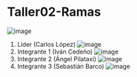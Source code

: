 # Taller02-Ramas
![image](https://github.com/user-attachments/assets/28b4f801-f864-437f-9a02-8ef8e7cfdfaa)
1. Lider (Carlos López)
![image](https://github.com/user-attachments/assets/4002dec1-710c-4439-b6ba-b7f163f1fbc5)
3. Integrante 1 (Iván Cedeño)
![image](https://github.com/user-attachments/assets/83828384-c5bc-4fc0-b953-b0051c12275f)
5. Integrante 2 (Ángel Pilataxi)
![image](https://github.com/user-attachments/assets/8adb9ec3-c8d8-47b0-861f-11f75d48eedf)
7. Integrante 3 (Sebastián Barco)
![image](https://github.com/user-attachments/assets/2ac33e46-659b-4309-87ed-fa4a281f7a35)
